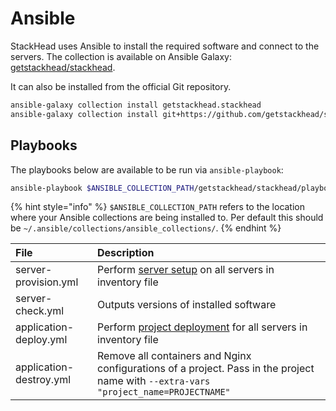 # Ansible

StackHead uses Ansible to install the required software and connect to the servers.
The collection is available on Ansible Galaxy: [getstackhead/stackhead](https://galaxy.ansible.com/getstackhead/stackhead).

It can also be installed from the official Git repository.

```bash
ansible-galaxy collection install getstackhead.stackhead
ansible-galaxy collection install git+https://github.com/getstackhead/stackhead.git
```

## Playbooks

The playbooks below are available to be run via `ansible-playbook`:

```bash
ansible-playbook $ANSIBLE_COLLECTION_PATH/getstackhead/stackhead/playbooks/[file] -i path/to/inventory.yml
```

{% hint style="info" %}
`$ANSIBLE_COLLECTION_PATH` refers to the location where your Ansible collections are being installed to.
Per default this should be `~/.ansible/collections/ansible_collections/`.
{% endhint %}

| File | Description |
| :--- | :--- |
| server-provision.yml | Perform [server setup](workflow.md) on all servers in inventory file |
| server-check.yml | Outputs versions of installed software |
| application-deploy.yml | Perform [project deployment](workflow.md) for all servers in inventory file |
| application-destroy.yml | Remove all containers and Nginx configurations of a project. Pass in the project name with `--extra-vars "project_name=PROJECTNAME"` |

